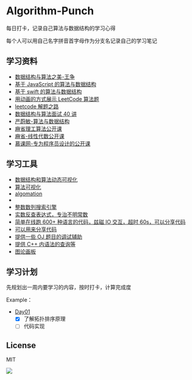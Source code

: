# Algorithm-Punch
  每日打卡，记录自己算法与数据结构的学习心得
  
  每个人可以用自己名字拼音首字母作为分支名记录自己的学习笔记
 
  
## 学习资料
- [数据结构与算法之美-王争](https://time.geekbang.org/column/intro/126)
- [基于 JavaScript 的算法与数据结构](https://github.com/trekhleb/javascript-algorithms/blob/master/README.zh-CN.md)
- [基于 swift 的算法与数据结构](https://github.com/raywenderlich/swift-algorithm-club)
- [用动画的方式展示 LeetCode 算法题](https://github.com/MisterBooo/LeetCodeAnimation)
- [leetcode 解题之路](https://github.com/azl397985856/leetcode)
- [数据结构与算法面试 40 讲](https://www.youtube.com/watch?v=zxxv_MVf5j0&list=PLItNLuX80m9DSNLBTLno6ifA2Vk9jpk4I)
- [严蔚敏-算法与数据结构](https://www.youtube.com/watch?v=LDgVug1BaKM&list=PLQEJNz6Rc2zfCVhPFgnLqof494zbTK-u2)
- [麻省理工算法公开课](https://www.youtube.com/watch?v=2P-yW7LQr08&list=PLUl4u3cNGP6317WaSNfmCvGym2ucw3oGp)
- [麻省-线性代数公开课](https://www.youtube.com/watch?v=YeznlKTrpmU&list=PL6839449936471E0C)
- [慕课网-专为程序员设计的公开课](https://www.youtube.com/watch?v=_e0YDqn_V1U&list=PLSKUOdPqiSdt12cbA3Vz3APLUyOdn165h)

## 学习工具

- [数据结构和算法动态可视化](https://visualgo.net/zh)
- [算法可视化](https://www.cs.usfca.edu/~galles/visualization/)
- [algomation](http://www.algomation.com/)
- [](https://algorithm-visualizer.org/)
- [整数数列搜索引擎](https://oeis.org/)
- [实数反查表达式，专治不明常数](https://tio.run/#)
- [简单在线跑 600+ 种语言的代码，兹磁 IO 交互，超时 60s，可以分享代码]()
- [可以用来分享代码](https://paste.ubuntu.com/)
- [提供一些 OJ 题目的调试辅助](https://www.udebug.com/)
- [提供 C++ 内语法的查询等](https://zh.cppreference.com/w/%E9%A6%96%E9%A1%B5)
- [图论画板](https://csacademy.com/app/graph_editor/)




## 学习计划
先规划出一周内要学习的内容，按时打卡，计算完成度

Example：
- [Day01](https://github.com/Yggdrasill-7C9/Algorithm-Punch/blob/master/src/day01/README.md) 
  - [x] 了解拓扑排序原理
  - [ ] 代码实现

## License
MIT

![](https://github.com/Yggdrasill-7C9/Algorithm-Punch/blob/master/imgs/QRCode.jpeg)
